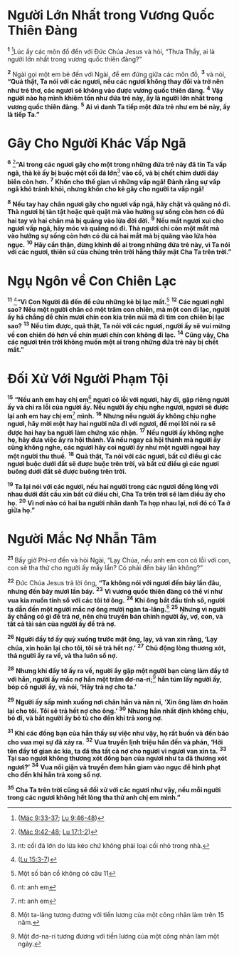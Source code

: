 # Người Lớn Nhất trong Vương Quốc Thiên Ðàng

<sup><b>1</b></sup> [^1@-59529eed-4ef2-4deb-ad9d-1b586201c340]Lúc ấy các môn đồ đến với Ðức Chúa Jesus và hỏi, “Thưa Thầy, ai là người lớn nhất trong vương quốc thiên đàng?”

<sup><b>2</b></sup> Ngài gọi một em bé đến với Ngài, để em đứng giữa các môn đồ, <sup><b>3</b></sup> và nói, **“Quả thật, Ta nói với các ngươi, nếu các ngươi không thay đổi và trở nên như trẻ thơ, các ngươi sẽ không vào được vương quốc thiên đàng.** <sup><b>4</b></sup> **Vậy người nào hạ mình khiêm tốn như đứa trẻ này, ấy là người lớn nhất trong vương quốc thiên đàng.** <sup><b>5</b></sup> **Ai vì danh Ta tiếp một đứa trẻ như em bé này, ấy là tiếp Ta.”**

# Gây Cho Người Khác Vấp Ngã

<sup><b>6</b></sup> [^2@-59529eed-4ef2-4deb-ad9d-1b586201c340]**“Ai trong các ngươi gây cho một trong những đứa trẻ này đã tin Ta vấp ngã, thà kẻ ấy bị buộc một cối đá lớn**[^1-59529eed-4ef2-4deb-ad9d-1b586201c340] **vào cổ, và bị chết chìm dưới đáy biển còn hơn.** <sup><b>7</b></sup> **Khốn cho thế gian vì những vấp ngã! Ðành rằng sự vấp ngã khó tránh khỏi, nhưng khốn cho kẻ gây cho người ta vấp ngã!**

<sup><b>8</b></sup> **Nếu tay hay chân ngươi gây cho ngươi vấp ngã, hãy chặt và quăng nó đi. Thà ngươi bị tàn tật hoặc què quặt mà vào hưởng sự sống còn hơn có đủ hai tay và hai chân mà bị quăng vào lửa đời đời.** <sup><b>9</b></sup> **Nếu mắt ngươi xui cho ngươi vấp ngã, hãy móc và quăng nó đi. Thà ngươi chỉ còn một mắt mà vào hưởng sự sống còn hơn có đủ cả hai mắt mà bị quăng vào lửa hỏa ngục.** <sup><b>10</b></sup> **Hãy cẩn thận, đừng khinh dể ai trong những đứa trẻ này, vì Ta nói với các ngươi, thiên sứ của chúng trên trời hằng thấy mặt Cha Ta trên trời.”**

# Ngụ Ngôn về Con Chiên Lạc

<sup><b>11</b></sup> [^3@-59529eed-4ef2-4deb-ad9d-1b586201c340]**“Vì Con Người đã đến để cứu những kẻ bị lạc mất.**[^2-59529eed-4ef2-4deb-ad9d-1b586201c340] <sup><b>12</b></sup> **Các ngươi nghĩ sao? Nếu một người chăn có một trăm con chiên, mà một con đi lạc, người ấy há chẳng để chín mươi chín con kia trên núi mà đi tìm con chiên bị lạc sao?** <sup><b>13</b></sup> **Nếu tìm được, quả thật, Ta nói với các ngươi, người ấy sẽ vui mừng về con chiên đó hơn về chín mươi chín con không đi lạc.** <sup><b>14</b></sup> **Cũng vậy, Cha các ngươi trên trời không muốn một ai trong những đứa trẻ này bị chết mất.”**

# Ðối Xử Với Người Phạm Tội

<sup><b>15</b></sup> **“Nếu anh em hay chị em**[^3-59529eed-4ef2-4deb-ad9d-1b586201c340] **ngươi có lỗi với ngươi, hãy đi, gặp riêng người ấy và chỉ ra lỗi của người ấy. Nếu người ấy chịu nghe ngươi, ngươi sẽ được lại anh em hay chị em**[^4-59529eed-4ef2-4deb-ad9d-1b586201c340] **mình.** <sup><b>16</b></sup> **Nhưng nếu người ấy không chịu nghe ngươi, hãy mời một hay hai người nữa đi với ngươi, để mọi lời nói ra sẽ được hai hay ba người làm chứng xác nhận.** <sup><b>17</b></sup> **Nếu người ấy không nghe họ, hãy đưa việc ấy ra hội thánh. Và nếu ngay cả hội thánh mà người ấy cũng không nghe, các ngươi hãy coi người ấy như một người ngoại hay một người thu thuế.** <sup><b>18</b></sup> **Quả thật, Ta nói với các ngươi, bất cứ điều gì các ngươi buộc dưới đất sẽ được buộc trên trời, và bất cứ điều gì các ngươi buông dưới đất sẽ được buông trên trời.**

<sup><b>19</b></sup> **Ta lại nói với các ngươi, nếu hai người trong các ngươi đồng lòng với nhau dưới đất cầu xin bất cứ điều chi, Cha Ta trên trời sẽ làm điều ấy cho họ.** <sup><b>20</b></sup> **Vì nơi nào có hai ba người nhân danh Ta họp nhau lại, nơi đó có Ta ở giữa họ.”**

# Người Mắc Nợ Nhẫn Tâm

<sup><b>21</b></sup> Bấy giờ Phi-rơ đến và hỏi Ngài, “Lạy Chúa, nếu anh em con có lỗi với con, con sẽ tha thứ cho người ấy mấy lần? Có phải đến bảy lần không?”

<sup><b>22</b></sup> Ðức Chúa Jesus trả lời ông, **“Ta không nói với ngươi đến bảy lần đâu, nhưng đến bảy mươi lần bảy.** <sup><b>23</b></sup> **Vì vương quốc thiên đàng có thể ví như vua kia muốn tính sổ với các tôi tớ ông.** <sup><b>24</b></sup> **Khi ông bắt đầu tính sổ, người ta dẫn đến một người mắc nợ ông mười ngàn ta-lâng.**[^5-59529eed-4ef2-4deb-ad9d-1b586201c340] <sup><b>25</b></sup> **Nhưng vì người ấy chẳng có gì để trả nợ, nên chủ truyền bán chính người ấy, vợ, con, và tất cả tài sản của người ấy để trả nợ.**

<sup><b>26</b></sup> **Người đầy tớ ấy quỳ xuống trước mặt ông, lạy, và van xin rằng, ‘Lạy chúa, xin hoãn lại cho tôi, tôi sẽ trả hết nợ.’** <sup><b>27</b></sup> **Chủ động lòng thương xót, thả người ấy ra về, và tha luôn số nợ.**

<sup><b>28</b></sup> **Nhưng khi đầy tớ ấy ra về, người ấy gặp một người bạn cùng làm đầy tớ với hắn, người ấy mắc nợ hắn một trăm đơ-na-ri;**[^6-59529eed-4ef2-4deb-ad9d-1b586201c340] **hắn túm lấy người ấy, bóp cổ người ấy, và nói, ‘Hãy trả nợ cho ta.’**

<sup><b>29</b></sup> **Người ấy sấp mình xuống nơi chân hắn và năn nỉ, ‘Xin ông làm ơn hoãn lại cho tôi. Tôi sẽ trả hết nợ cho ông.’** <sup><b>30</b></sup> **Nhưng hắn nhất định không chịu, bỏ đi, và bắt người ấy bỏ tù cho đến khi trả xong nợ.**

<sup><b>31</b></sup> **Khi các đồng bạn của hắn thấy sự việc như vậy, họ rất buồn và đến báo cho vua mọi sự đã xảy ra.** <sup><b>32</b></sup> **Vua truyền lịnh triệu hắn đến và phán, ‘Hỡi tên đầy tớ gian ác kia, ta đã tha tất cả nợ cho ngươi vì ngươi van xin ta.** <sup><b>33</b></sup> **Tại sao ngươi không thương xót đồng bạn của ngươi như ta đã thương xót ngươi?’** <sup><b>34</b></sup> **Vua nổi giận và truyền đem hắn giam vào ngục để hình phạt cho đến khi hắn trả xong số nợ.**

<sup><b>35</b></sup> **Cha Ta trên trời cũng sẽ đối xử với các ngươi như vậy, nếu mỗi người trong các ngươi không hết lòng tha thứ anh chị em mình.”**

[^1-59529eed-4ef2-4deb-ad9d-1b586201c340]: nt: cối đá lớn do lừa kéo chứ không phải loại cối nhỏ trong nhà.

[^2-59529eed-4ef2-4deb-ad9d-1b586201c340]: Một số bản cổ không có câu 11

[^3-59529eed-4ef2-4deb-ad9d-1b586201c340]: nt: anh em

[^4-59529eed-4ef2-4deb-ad9d-1b586201c340]: nt: anh em

[^5-59529eed-4ef2-4deb-ad9d-1b586201c340]: Một ta-lâng tương đương với tiền lương của một công nhân làm trên 15 năm.

[^6-59529eed-4ef2-4deb-ad9d-1b586201c340]: Một đơ-na-ri tương đương với tiền lương của một công nhân làm một ngày.

[^1@-59529eed-4ef2-4deb-ad9d-1b586201c340]: ([Mác 9:33-37](/passage/?search=Mark.9.33-Mark.9.37&version=BD2011); [Lu 9:46-48](/passage/?search=Luke.9.46-Luke.9.48&version=BD2011))

[^2@-59529eed-4ef2-4deb-ad9d-1b586201c340]: ([Mác 9:42-48](/passage/?search=Mark.9.42-Mark.9.48&version=BD2011); [Lu 17:1-2](/passage/?search=Luke.17.1-Luke.17.2&version=BD2011))

[^3@-59529eed-4ef2-4deb-ad9d-1b586201c340]: ([Lu 15:3-7](/passage/?search=Luke.15.3-Luke.15.7&version=BD2011))
